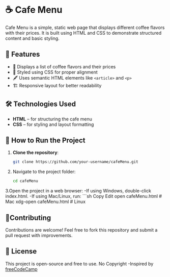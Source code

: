 # ☕ Cafe Menu

Cafe Menu is a simple, static web page that displays different coffee flavors with their prices. It is built using HTML and CSS to demonstrate structured content and basic styling.

## 📜 Features
- 📌 Displays a list of coffee flavors and their prices
- 🎨 Styled using CSS for proper alignment
- 🖋 Uses semantic HTML elements like `<article>` and `<p>`
- 🏗 Responsive layout for better readability

## 🛠 Technologies Used
- **HTML** – for structuring the cafe menu
- **CSS** – for styling and layout formatting

## 🚀 How to Run the Project
1. **Clone the repository**:
   ```sh
   git clone https://github.com/your-username/cafeMenu.git
2. Navigate to the project folder:
   ```sh
   cd cafeMenu

3.Open the project in a web browser:
  -If using Windows, double-click index.html.
  -If using Mac/Linux, run:
      ```sh
      Copy
      Edit
      open cafeMenu.html  # Mac
      xdg-open cafeMenu.html  # Linux

## 🌟Contributing
  Contributions are welcome! Feel free to fork this repository and submit a pull request with improvements.

## 📜 License
  This project is open-source and free to use.
  No Copyright -Inspired by [freeCodeCamp](https://www.freecodecamp.org)
